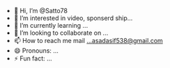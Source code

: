 - 👋 Hi, I’m @Satto78
- 👀 I’m interested in video, sponserd ship...
- 🌱 I’m currently learning ...
- 💞️ I’m looking to collaborate on ...
- 📫 How to reach me mail ...asadasif538@gmail.com
- 😄 Pronouns: ...
- ⚡ Fun fact: ...

<!---
Satto78/Satto78 is a ✨ special ✨ repository because its `README.md` (this file) appears on your GitHub profile.
You can click the Preview link to take a look at your changes.
--->
